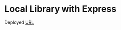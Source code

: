# Local Library with Express
Deployed [URL](https://local-library-with-express-production.up.railway.app/)
